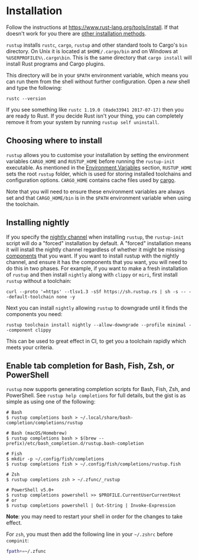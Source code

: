 # Installation

Follow the instructions at <https://www.rust-lang.org/tools/install>. If that
doesn't work for you there are [other installation methods].

`rustup` installs `rustc`, `cargo`, `rustup` and other standard tools to
Cargo's `bin` directory. On Unix it is located at `$HOME/.cargo/bin` and on
Windows at `%USERPROFILE%\.cargo\bin`. This is the same directory that `cargo
install` will install Rust programs and Cargo plugins.

This directory will be in your `$PATH` environment variable, which means you
can run them from the shell without further configuration. Open a *new* shell
and type the following:

```console
rustc --version
```

If you see something like `rustc 1.19.0 (0ade33941 2017-07-17)` then you are
ready to Rust. If you decide Rust isn't your thing, you can completely remove
it from your system by running `rustup self uninstall`.

[other installation methods]: other.md

## Choosing where to install

`rustup` allows you to customise your installation by setting the environment
variables `CARGO_HOME` and `RUSTUP_HOME` before running the `rustup-init`
executable. As mentioned in the [Environment Variables] section, `RUSTUP_HOME`
sets the root `rustup` folder, which is used for storing installed toolchains
and configuration options. `CARGO_HOME` contains cache files used by [cargo].

Note that you will need to ensure these environment variables are always set
and that `CARGO_HOME/bin` is in the `$PATH` environment variable when using
the toolchain.

[Environment Variables]: ../environment-variables.md
[cargo]: https://doc.rust-lang.org/cargo/

## Installing nightly

If you specify the [nightly channel] when installing `rustup`, the
`rustup-init` script will do a "forced" installation by default. A "forced"
installation means it will install the nightly channel regardless of whether
it might be missing [components] that you want. If you want to install rustup
with the nightly channel, and ensure it has the components that you want, you
will need to do this in two phases. For example, if you want to make a fresh
installation of `rustup` and then install `nightly` along with `clippy` or
`miri`, first install `rustup` without a toolchain:

```console
curl --proto '=https' --tlsv1.3 -sSf https://sh.rustup.rs | sh -s -- --default-toolchain none -y
```

Next you can install `nightly` allowing `rustup` to downgrade until it finds
the components you need:

```console
rustup toolchain install nightly --allow-downgrade --profile minimal --component clippy
```

This can be used to great effect in CI, to get you a toolchain rapidly which
meets your criteria.

[nightly channel]: ../concepts/channels.md
[components]: ../concepts/components.md

## Enable tab completion for Bash, Fish, Zsh, or PowerShell

`rustup` now supports generating completion scripts for Bash, Fish, Zsh, and
PowerShell. See `rustup help completions` for full details, but the gist is as
simple as using one of the following:

```console
# Bash
$ rustup completions bash > ~/.local/share/bash-completion/completions/rustup

# Bash (macOS/Homebrew)
$ rustup completions bash > $(brew --prefix)/etc/bash_completion.d/rustup.bash-completion

# Fish
$ mkdir -p ~/.config/fish/completions
$ rustup completions fish > ~/.config/fish/completions/rustup.fish

# Zsh
$ rustup completions zsh > ~/.zfunc/_rustup

# PowerShell v5.0+
$ rustup completions powershell >> $PROFILE.CurrentUserCurrentHost
# or
$ rustup completions powershell | Out-String | Invoke-Expression
```

**Note**: you may need to restart your shell in order for the changes to take
effect.

For `zsh`, you must then add the following line in your `~/.zshrc` before
`compinit`:

```zsh
fpath+=~/.zfunc
```
